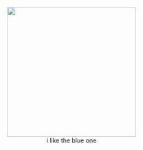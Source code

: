 <center>
<img src="https://pbs.twimg.com/media/Gon_EwLWoAAIg__?format=jpg&name=large" height="300" >
  <br> i like the blue one
</center>
